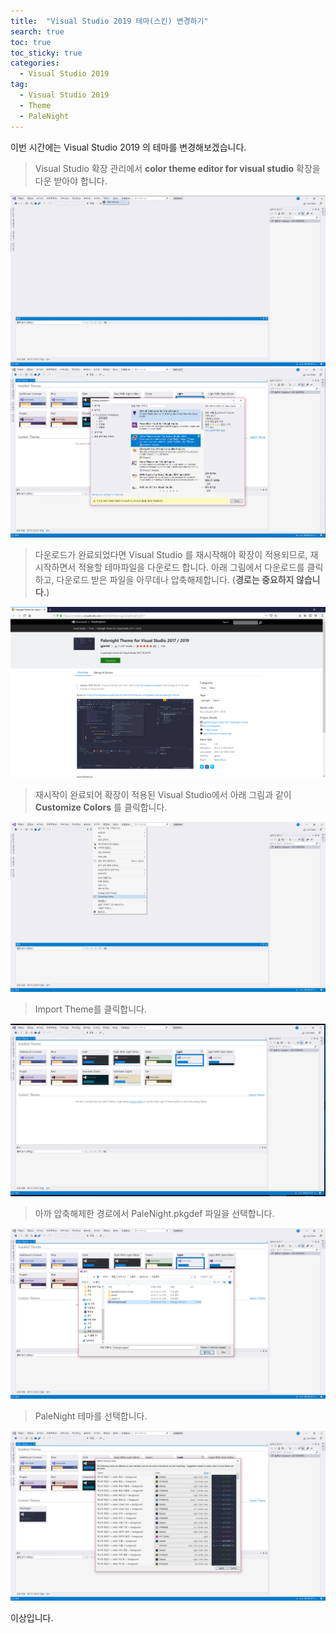 ```yaml
---
title:  "Visual Studio 2019 테마(스킨) 변경하기"
search: true
toc: true
toc_sticky: true
categories: 
  - Visual Studio 2019
tag:
  - Visual Studio 2019
  - Theme
  - PaleNight
---
```


이번 시간에는 Visual Studio 2019 의 테마를 변경해보겠습니다.

>Visual Studio 확장 관리에서 **color theme editor for visual studio** 확장을 다운 받아야 합니다.

![VS_Theme_(1)](/assets/images/VS_Theme_(1).png)
![VS_Theme_(2)](/assets/images/VS_Theme_(2).png)

>다운로드가 완료되었다면 Visual Studio 를 재시작해야 확장이 적용되므로, 재시작하면서 적용할 테마파일을 다운로드 합니다. 아래 그림에서 다운로드를 클릭하고, 다운로드 받은 파일을 아무데나 압축해제합니다. (**경로는 중요하지 않습니다.**)

![VS_Theme_(3)](/assets/images/VS_Theme_(3).png)

>재시작이 완료되어 확장이 적용된 Visual Studio에서 아래 그림과 같이 **Customize Colors** 를 클릭합니다.

![VS_Theme_(4)](/assets/images/VS_Theme_(4).png)

>Import Theme를 클릭합니다.

![VS_Theme_(5)](/assets/images/VS_Theme_(5).png)

>아까 압축해제한 경로에서 PaleNight.pkgdef 파일을 선택합니다.

![VS_Theme_(6)](/assets/images/VS_Theme_(6).png)

>PaleNight 테마를 선택합니다.

![VS_Theme_(7)](/assets/images/VS_Theme_(7).png)

이상입니다.